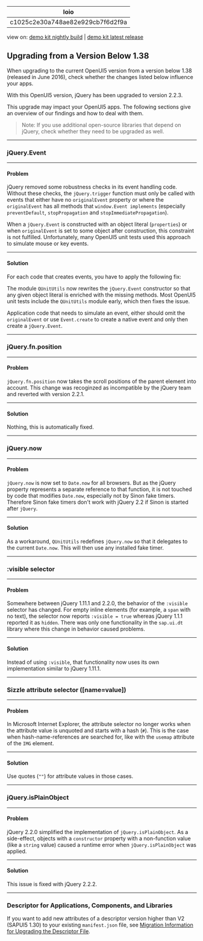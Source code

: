<!-- loioc1025c2e30a748ae82e929cb7f6d2f9a -->

| loio |
| -----|
| c1025c2e30a748ae82e929cb7f6d2f9a |

<div id="loio">

view on: [demo kit nightly build](https://openui5nightly.hana.ondemand.com/#/topic/c1025c2e30a748ae82e929cb7f6d2f9a) | [demo kit latest release](https://openui5.hana.ondemand.com/#/topic/c1025c2e30a748ae82e929cb7f6d2f9a)</div>

## Upgrading from a Version Below 1.38

When upgrading to the current OpenUI5 version from a version below 1.38 \(released in June 2016\), check whether the changes listed below influence your apps.

With this OpenUI5 version, jQuery has been upgraded to version 2.2.3.

This upgrade may impact your OpenUI5 apps. The following sections give an overview of our findings and how to deal with them.

> Note:
> If you use additional open-source libraries that depend on jQuery, check whether they need to be upgraded as well.
> 
> 

***

### jQuery.Event

***

#### Problem

jQuery removed some robustness checks in its event handling code. Without these checks, the `jQuery.trigger` function must only be called with events that either have no `originalEvent` property or where the `originalEvent` has all methods that `window.Event implements` \(especially `preventDefault`, `stopPropagation` and `stopImmediatePropagation`\).

When a `jQuery.Event` is constructed with an object literal \(`properties`\) or when `originalEvent` is set to some object after construction, this constraint is not fulfilled. Unfortunately, many OpenUI5 unit tests used this approach to simulate mouse or key events.

***

#### Solution

For each code that creates events, you have to apply the following fix:

The module `QUnitUtils` now rewrites the `jQuery.Event` constructor so that any given object literal is enriched with the missing methods. Most OpenUI5 unit tests include the `QUnitUtils` module early, which then fixes the issue.

Application code that needs to simulate an event, either should omit the `originalEvent` or use `Event.create` to create a native event and only then create a `jQuery.Event`.

***

### jQuery.fn.position

***

#### Problem

`jQuery.fn.position` now takes the scroll positions of the parent element into account. This change was recoginzed as incompatible by the jQuery team and reverted with version 2.2.1.

***

#### Solution

Nothing, this is automatically fixed.

***

### jQuery.now

***

#### Problem

`jQuery.now` is now set to `Date.now` for all browsers. But as the jQuery property represents a separate reference to that function, it is not touched by code that modifies `Date.now`, especially not by Sinon fake timers. Therefore Sinon fake timers don't work with jQuery 2.2 if Sinon is started after `jQuery`.

***

#### Solution

As a workaround, `QUnitUtils` redefines `jQuery.now` so that it delegates to the current `Date.now`. This will then use any installed fake timer.

***

### :visible selector

***

#### Problem

Somewhere between jQuery 1.11.1 and 2.2.0, the behavior of the `:visible` selector has changed. For empty inline elements \(for example, a `span` with no text\), the selector now reports `:visible = true` whereas jQuery 1.1.1 reported it as `hidden`. There was only one functionality in the `sap.ui.dt` library where this change in behavior caused problems.

***

#### Solution

Instead of using `:visible`, that functionality now uses its own implementation similar to jQuery 1.11.1.

***

### Sizzle attribute selector \(\[name=value\]\)

***

#### Problem

In Microsoft Internet Explorer, the attribute selector no longer works when the attribute value is unquoted and starts with a hash \(`#`\). This is the case when hash-name-references are searched for, like with the `usemap` attribute of the `IMG` element.

***

#### Solution

Use quotes \(`""`\) for attribute values in those cases.

***

### jQuery.isPlainObject

***

#### Problem

jQuery 2.2.0 simplified the implementation of `jQuery.isPlainObject`. As a side-effect, objects with a `constructor` property with a non-function value \(like a `string` value\) caused a runtime error when `jQuery.isPlainObject` was applied.

***

#### Solution

This issue is fixed with jQuery 2.2.2.

***

### Descriptor for Applications, Components, and Libraries

If you want to add new attributes of a descriptor version higher than V2 \(SAPUI5 1.30\) to your existing `manifest.json` file, see [Migration Information for Upgrading the Descriptor File](Migration_Information_for_Upgrading_the_Descriptor_File_a110f76.md).

